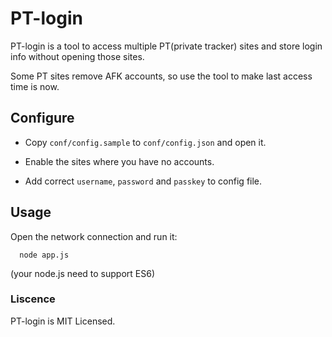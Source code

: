 # PT-login

PT-login is a tool to access multiple PT(private tracker) sites 
and store login info without opening those sites.

Some PT sites remove AFK accounts, so use the tool to make last
access time is now.

## Configure

* Copy `conf/config.sample` to `conf/config.json` and open it.

* Enable the sites where you have no accounts.

* Add correct `username`, `password` and `passkey` to config file.

## Usage

Open the network connection and run it:
```
  node app.js
```

(your node.js need to support ES6)

### Liscence

PT-login is MIT Licensed.
